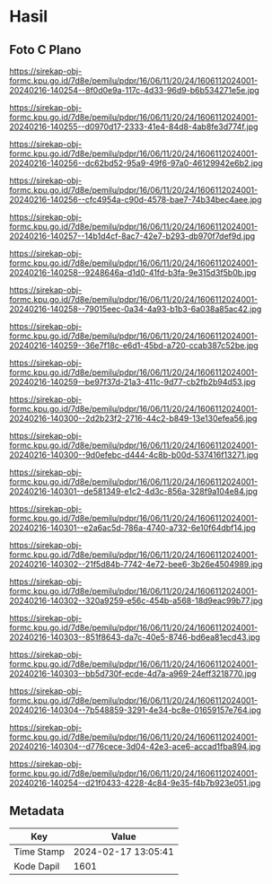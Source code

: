 # Hasil

## Foto C Plano

https://sirekap-obj-formc.kpu.go.id/7d8e/pemilu/pdpr/16/06/11/20/24/1606112024001-20240216-140254--8f0d0e9a-117c-4d33-96d9-b6b534271e5e.jpg

https://sirekap-obj-formc.kpu.go.id/7d8e/pemilu/pdpr/16/06/11/20/24/1606112024001-20240216-140255--d0970d17-2333-41e4-84d8-4ab8fe3d774f.jpg

https://sirekap-obj-formc.kpu.go.id/7d8e/pemilu/pdpr/16/06/11/20/24/1606112024001-20240216-140256--dc62bd52-95a9-49f6-97a0-46129942e6b2.jpg

https://sirekap-obj-formc.kpu.go.id/7d8e/pemilu/pdpr/16/06/11/20/24/1606112024001-20240216-140256--cfc4954a-c90d-4578-bae7-74b34bec4aee.jpg

https://sirekap-obj-formc.kpu.go.id/7d8e/pemilu/pdpr/16/06/11/20/24/1606112024001-20240216-140257--14b1d4cf-8ac7-42e7-b293-db970f7def9d.jpg

https://sirekap-obj-formc.kpu.go.id/7d8e/pemilu/pdpr/16/06/11/20/24/1606112024001-20240216-140258--9248646a-d1d0-41fd-b3fa-9e315d3f5b0b.jpg

https://sirekap-obj-formc.kpu.go.id/7d8e/pemilu/pdpr/16/06/11/20/24/1606112024001-20240216-140258--79015eec-0a34-4a93-b1b3-6a038a85ac42.jpg

https://sirekap-obj-formc.kpu.go.id/7d8e/pemilu/pdpr/16/06/11/20/24/1606112024001-20240216-140259--36e7f18c-e6d1-45bd-a720-ccab387c52be.jpg

https://sirekap-obj-formc.kpu.go.id/7d8e/pemilu/pdpr/16/06/11/20/24/1606112024001-20240216-140259--be97f37d-21a3-411c-9d77-cb2fb2b94d53.jpg

https://sirekap-obj-formc.kpu.go.id/7d8e/pemilu/pdpr/16/06/11/20/24/1606112024001-20240216-140300--2d2b23f2-2716-44c2-b849-13e130efea56.jpg

https://sirekap-obj-formc.kpu.go.id/7d8e/pemilu/pdpr/16/06/11/20/24/1606112024001-20240216-140300--9d0efebc-d444-4c8b-b00d-537416f13271.jpg

https://sirekap-obj-formc.kpu.go.id/7d8e/pemilu/pdpr/16/06/11/20/24/1606112024001-20240216-140301--de581349-e1c2-4d3c-856a-328f9a104e84.jpg

https://sirekap-obj-formc.kpu.go.id/7d8e/pemilu/pdpr/16/06/11/20/24/1606112024001-20240216-140301--e2a6ac5d-786a-4740-a732-6e10f64dbf14.jpg

https://sirekap-obj-formc.kpu.go.id/7d8e/pemilu/pdpr/16/06/11/20/24/1606112024001-20240216-140302--21f5d84b-7742-4e72-bee6-3b26e4504989.jpg

https://sirekap-obj-formc.kpu.go.id/7d8e/pemilu/pdpr/16/06/11/20/24/1606112024001-20240216-140302--320a9259-e56c-454b-a568-18d9eac99b77.jpg

https://sirekap-obj-formc.kpu.go.id/7d8e/pemilu/pdpr/16/06/11/20/24/1606112024001-20240216-140303--851f8643-da7c-40e5-8746-bd6ea81ecd43.jpg

https://sirekap-obj-formc.kpu.go.id/7d8e/pemilu/pdpr/16/06/11/20/24/1606112024001-20240216-140303--bb5d730f-ecde-4d7a-a969-24eff3218770.jpg

https://sirekap-obj-formc.kpu.go.id/7d8e/pemilu/pdpr/16/06/11/20/24/1606112024001-20240216-140304--7b548859-3291-4e34-bc8e-01659157e764.jpg

https://sirekap-obj-formc.kpu.go.id/7d8e/pemilu/pdpr/16/06/11/20/24/1606112024001-20240216-140304--d776cece-3d04-42e3-ace6-accad1fba894.jpg

https://sirekap-obj-formc.kpu.go.id/7d8e/pemilu/pdpr/16/06/11/20/24/1606112024001-20240216-140254--d21f0433-4228-4c84-9e35-f4b7b923e051.jpg


## Metadata

| Key        | Value               |
| ---------- | ------------------- |
| Time Stamp | 2024-02-17 13:05:41 |
| Kode Dapil | 1601                |



